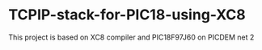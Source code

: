 # TCPIP-stack-for-PIC18-using-XC8
This project is based on XC8 compiler and PIC18F97J60 on PICDEM net 2 
